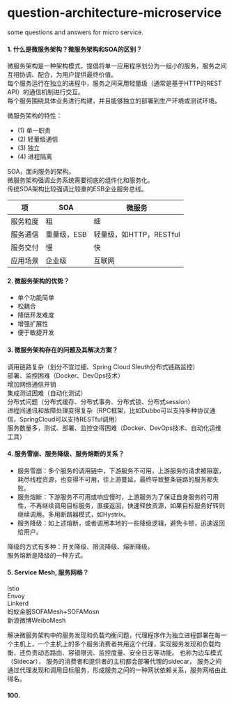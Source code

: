 # question-architecture-microservice
some questions and answers for micro service.

#### 1. 什么是微服务架构？微服务架构和SOA的区别？
微服务架构是一种架构模式，提倡将单一应用程序划分为一组小的服务，服务之间互相协调、配合，为用户提供最终价值。<br>
每个服务运行在独立的进程中，服务之间采用轻量级（通常是基于HTTP的REST API）的通信机制进行交互。<br>
每个服务围绕具体业务进行构建，并且能够独立的部署到生产环境或测试环境。

微服务架构的特性：
- (1) 单一职责
- (2) 轻量级通信
- (3) 独立
- (4) 进程隔离

SOA，面向服务的架构。<br>
微服务架构强调业务系统需要彻底的组件化和服务化。<br>
传统SOA架构比较强调比较重的ESB企业服务总线。

项 | SOA | 微服务
-|-|-
服务粒度 | 粗 | 细
服务通信 | 重量级，ESB | 轻量级，如HTTP，RESTful
服务交付 | 慢 | 快
应用场景 | 企业级 | 互联网

#### 2. 微服务架构的优势？
- 单个功能简单
- 松耦合
- 降低开发难度
- 增强扩展性
- 便于敏捷开发

#### 3. 微服务架构存在的问题及其解决方案？
调用链路复杂（划分不宜过细、Spring Cloud Sleuth分布式链路监控）<br>
部署、监控困难（Docker、DevOps技术）<br>
增加网络通信开销<br>
集成测试困难（自动化测试）<br>
分布式问题（分布式缓存、分布式事务、分布式锁、分布式session）<br>
进程间通讯和故障处理变得复杂（RPC框架，比如Dubbo可以支持多种协议通信，SpringCloud可以支持RESTful调用）<br>
服务数量多，测试、部署、监控变得困难（Docker、DevOps技术、自动化运维工具）<br>

#### 4. 服务雪崩、服务降级、服务熔断的关系？
- 服务雪崩：多个服务的调用链中，下游服务不可用，上游服务的请求被阻塞，耗尽线程资源，也变得不可用，往上游蔓延，最终导致整条链路的服务都失败。<br>
- 服务熔断：下游服务不可用或响应慢时，上游服务为了保证自身服务的可用性，不再继续调用目标服务，直接返回，快速释放资源，如果目标服务好转则继续调用。多用断路器模式，如Hystrix。<br>
- 服务降级：如上述熔断，或者调用本地的一些降级逻辑，避免卡顿，迅速返回给用户。<br>

降级的方式有多种：开关降级、限流降级、熔断降级。<br>
服务熔断是降级的一种方式。

#### 5. Service Mesh, 服务网格？
Istio<br>
Envoy<br>
Linkerd<br>
蚂蚁金服SOFAMesh+SOFAMosn<br>
新浪微博WeiboMesh

解决微服务架构中的服务发现和负载均衡问题，代理程序作为独立进程部署在每一个主机上，一个主机上的多个服务消费者共用这个代理，实现服务发现和负载均衡，还负责动态路由、容错限流、监控度量、安全日志等功能。
也称为边车模式（Sidecar），
服务的消费者和提供者的主机都会部署代理的sidecar，
服务之间通过代理发现和调用目标服务，形成服务之间的一种网状依赖关系，服务网格由此得名。








#### 100.
